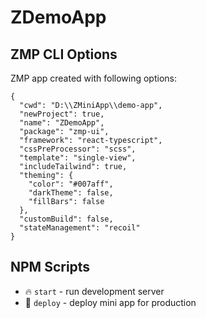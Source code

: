 # ZDemoApp

## ZMP CLI Options

ZMP app created with following options:

```
{
  "cwd": "D:\\ZMiniApp\\demo-app",
  "newProject": true,
  "name": "ZDemoApp",
  "package": "zmp-ui",
  "framework": "react-typescript",
  "cssPreProcessor": "scss",
  "template": "single-view",
  "includeTailwind": true,
  "theming": {
    "color": "#007aff",
    "darkTheme": false,
    "fillBars": false
  },
  "customBuild": false,
  "stateManagement": "recoil"
}
```

## NPM Scripts

* 🔥 `start` - run development server
* 🙏 `deploy` - deploy mini app for production